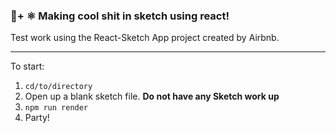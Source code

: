  ### 💎+ ⚛️ Making cool shit in sketch using react!
Test work using the React-Sketch App project created by Airbnb.

-------

To start:

1. `cd/to/directory`
2. Open up a blank sketch file. **Do not have any Sketch work up**
3. `npm run render`
4. Party!
